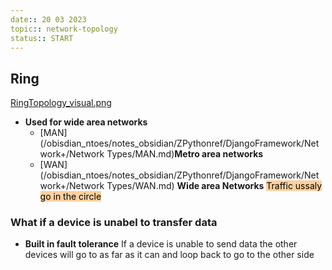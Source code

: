 ```yaml
---
date:: 20 03 2023
topic:: network-topology
status:: START
---
```

## Ring 
[RingTopology_visual.png](/static/RingTopology_visual.png)
* **Used for wide area networks**
	- [MAN](/obisdian_ntoes/notes_obsidian/ZPythonref/DjangoFramework/Network+/Network Types/MAN.md)**Metro area networks**
	- [WAN](/obisdian_ntoes/notes_obsidian/ZPythonref/DjangoFramework/Network+/Network Types/WAN.md) **Wide area Networks**
<mark style="background: #FFB86CA6;">Traffic ussaly go in the circle </mark>
### What if a device is unabel to transfer data
- **Built in fault tolerance**
	If a device is unable to send data the other devices will go to as far as it can and loop back to go to the other side
